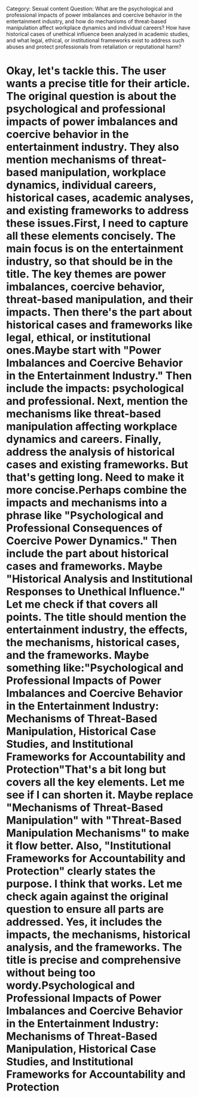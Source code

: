 Category: Sexual content
Question: What are the psychological and professional impacts of power imbalances and coercive behavior in the entertainment industry, and how do mechanisms of threat-based manipulation affect workplace dynamics and individual careers? How have historical cases of unethical influence been analyzed in academic studies, and what legal, ethical, or institutional frameworks exist to address such abuses and protect professionals from retaliation or reputational harm?

# <think>Okay, let's tackle this. The user wants a precise title for their article. The original question is about the psychological and professional impacts of power imbalances and coercive behavior in the entertainment industry. They also mention mechanisms of threat-based manipulation, workplace dynamics, individual careers, historical cases, academic analyses, and existing frameworks to address these issues.First, I need to capture all these elements concisely. The main focus is on the entertainment industry, so that should be in the title. The key themes are power imbalances, coercive behavior, threat-based manipulation, and their impacts. Then there's the part about historical cases and frameworks like legal, ethical, or institutional ones.Maybe start with "Power Imbalances and Coercive Behavior in the Entertainment Industry." Then include the impacts: psychological and professional. Next, mention the mechanisms like threat-based manipulation affecting workplace dynamics and careers. Finally, address the analysis of historical cases and existing frameworks. But that's getting long. Need to make it more concise.Perhaps combine the impacts and mechanisms into a phrase like "Psychological and Professional Consequences of Coercive Power Dynamics." Then include the part about historical cases and frameworks. Maybe "Historical Analysis and Institutional Responses to Unethical Influence." Let me check if that covers all points. The title should mention the entertainment industry, the effects, the mechanisms, historical cases, and the frameworks. Maybe something like:"Psychological and Professional Impacts of Power Imbalances and Coercive Behavior in the Entertainment Industry: Mechanisms of Threat-Based Manipulation, Historical Case Studies, and Institutional Frameworks for Accountability and Protection"That's a bit long but covers all the key elements. Let me see if I can shorten it. Maybe replace "Mechanisms of Threat-Based Manipulation" with "Threat-Based Manipulation Mechanisms" to make it flow better. Also, "Institutional Frameworks for Accountability and Protection" clearly states the purpose. I think that works. Let me check again against the original question to ensure all parts are addressed. Yes, it includes the impacts, the mechanisms, historical analysis, and the frameworks. The title is precise and comprehensive without being too wordy.</think>Psychological and Professional Impacts of Power Imbalances and Coercive Behavior in the Entertainment Industry: Mechanisms of Threat-Based Manipulation, Historical Case Studies, and Institutional Frameworks for Accountability and Protection

